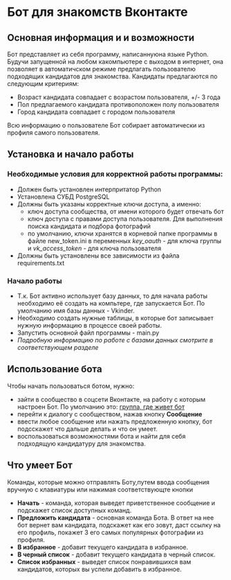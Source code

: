 # Бот для  знакомств Вконтакте

## Основная информация и  и возможности
Бот представляет из себя программу, написаннуюна языке Python. Будучи запущенной на любом какомпьютере с выходом в интернет, она позволяет в автоматичском режиме предлагать пользователю подходящих кандидатов для знакомства. Кандидаты предлагаются по следующим критериям:
* Возраст кандидата совпадает с возрастом пользователя, +/- 3 года
* Пол предлагаемого кандидата противоположен полу пользователя
* Город кандидата совпадает с городом пользователя

Всю информацию о пользователе Бот собирает автоматически из профиля самого пользователя.

## Установка и начало работы
### Необходимые условия для корректной работы программы:
+ Должен быть установлен интерпритатор Python
+ Установлена СУБД PostgreSQL
+ Должны быть указаны корректные ключи доступа, а именно:
  - ключ доступа сообщества, от имени которого будет отвечать бот
  - ключ доступа с правами доступа пользователя. Для выполнения поиска кандидата и подбора фотографий
  - по умолчанию, ключи хранятся в корневой папке программы в файле new_token.ini в переменных *key_oauth* - для ключа группы и *vk_access_token* - для ключа пользователя
+ Должны быть установлены все зависимости из файла requirements.txt
### Начало работы
* Т.к. Бот активно использует базу данных, то для начала работы необходимо её создать на компьтере, где запускается Бот. По умолчанию имя базы данных - Vkinder.
* Необходимо создать нужные таблицы, в которые бот записывает нужную информацию в процессе своей работы.
* Запустить основной файл программы - main.py
* *Подробную информацию по работе с базами данных смотрите в соответствующем разделе*
## Использование бота
Чтобы начать пользоваться ботом, нужно:
* зайти в сообщество в соцсети Вконтакте, на работу с которым настроен Бот. По умолчанию это: [группа, где живет бот](https://vk.com/public187269980)
* перейти к диалогу с сообществом, нажав кнопку **Сообщение**
* ввести любое сообщение или нажать предложенную кнопку, бот подсскажет что дальше делать и что он умеет.
* воспользоваться возможностями бота и найти для себя подходящую кандидатуру для знакомства.

## Что умеет Бот
Команды, которые можно отправлять Боту,путем ввода сообщения вручную с клавиатуры или нажимая соответствующте кнопки
* **Начать** - команда, которая выведет приветственное сообщение и подскажет список доступных команд.
* **Предложить кандидата** - основная команда Бота. В ответ на нее бот вернет вам кандидата, подскажет как его зовут, даст ссылку на его профиль, покажет 3 его самых популярных фотографии из профиля.
* **В избранное** - добавит текущего кандидата в избранное.
* **В черный список** - добавит текущего кандидата в черный список.
* **Список избранных** - выведет список понравившихся вам кандидатов, которых вы успели добавить в избранное. 